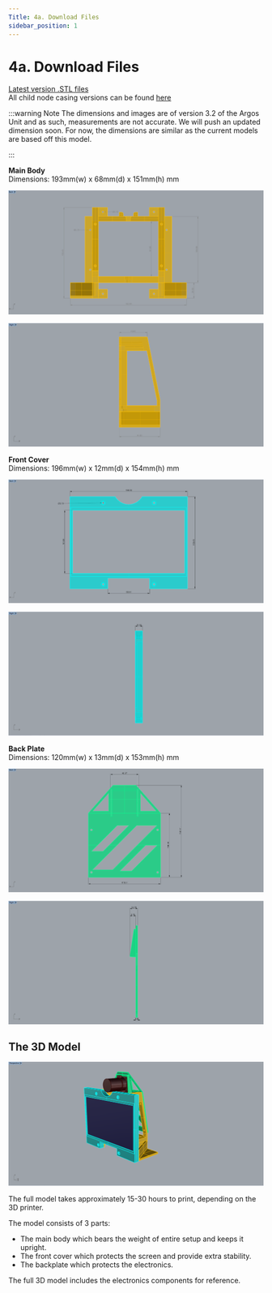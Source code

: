 ```yaml
---
Title: 4a. Download Files
sidebar_position: 1
---
```


# 4a. Download Files

[Latest version .STL files](https://github.com/screensavers-club/argos-childnode-case/tree/main/3.4/stl)  
All child node casing versions can be found [here](https://github.com/screensavers-club/argos-childnode-case)

:::warning Note
The dimensions and images are of version 3.2 of the Argos Unit and as such, measurements are not accurate. We will push an updated dimension soon. For now, the dimensions are similar as the current models are based off this model.

:::

**Main Body**  
Dimensions: 193mm(w) x 68mm(d) x 151mm(h) mm

![Main Body](../../../static/img/v3-2/mainbody-dim2.png)

![Main Body](../../../static/img/v3-2/mainbody-dim1.png)

**Front Cover**  
Dimensions: 196mm(w) x 12mm(d) x 154mm(h) mm

![Front Cover](../../../static/img/v3-2/frontcoverdim2.png)

![Front Cover](../../../static/img/v3-2/frontcoverdim1.png)

**Back Plate**  
Dimensions: 120mm(w) x 13mm(d) x 153mm(h) mm

![Backplate](../../../static/img/v3-2/backplatedim2.png)

![Backplate](../../../static/img/v3-2/backplatedim1.png)

## The 3D Model

![Full Model 1](../../../static/img/v3-2/3-2-1.png)

The full model takes approximately 15-30 hours to print, depending on the 3D printer.

The model consists of 3 parts:

- The main body which bears the weight of entire setup and keeps it upright.
- The front cover which protects the screen and provide extra stability.
- The backplate which protects the electronics.

The full 3D model includes the electronics components for reference.

